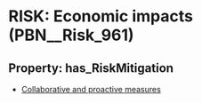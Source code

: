 # RISK: __Economic impacts__ (PBN__Risk_961)

## Property: has_RiskMitigation

* [Collaborative and proactive measures](PBN__RiskMitigation_1344)


